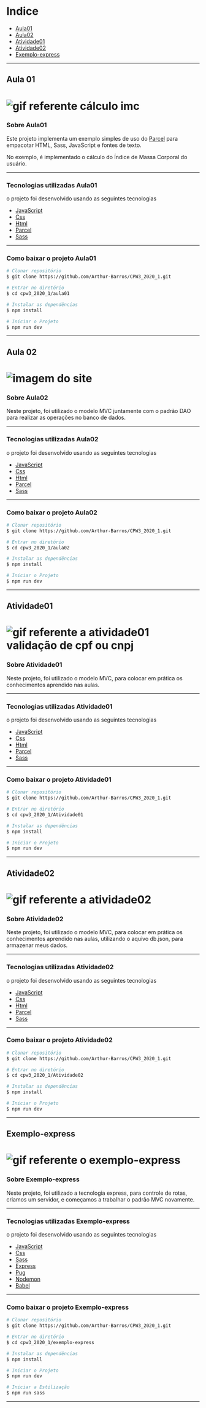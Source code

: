 # **Indice**
- [Aula01](#aula-01)
- [Aula02](#aula-02)
- [Atividade01](#atividade01)
- [Atividade02](#-atividade02)
- [Exemplo-express](#-exemplo-express)

---

## **Aula 01**
<h1>
  <img src="https://ik.imagekit.io/xlj9cejf8v/calculoimc_vA36KfVGH.gif" alt="gif referente cálculo imc">
</h1>

### Sobre Aula01
Este projeto implementa um exemplo simples de uso do [Parcel](https://parceljs.org/) para empacotar HTML, Sass, JavaScript e fontes de texto.

No exemplo, é implementado o cálculo do Índice de Massa Corporal do usuário.

---

### Tecnologias utilizadas Aula01

o projeto foi desenvolvido usando as seguintes tecnologias

- [JavaScript](https://developer.mozilla.org/pt-BR/docs/Web/JavaScript)
- [Css](https://www.w3schools.com/Css/)
- [Html](https://www.w3schools.com/html/)
- [Parcel](https://parceljs.org/)
- [Sass](https://sass-lang.com/) 

---

### Como baixar o projeto Aula01

```bash
# Clonar repositório
$ git clone https://github.com/Arthur-Barros/CPW3_2020_1.git

# Entrar no diretório
$ cd cpw3_2020_1/aula01

# Instalar as dependências
$ npm install

# Iniciar o Projeto
$ npm run dev

```

---

## **Aula 02**
<h1>
  <img src="https://ik.imagekit.io/xlj9cejf8v/Aula02-CPW3_bVXr_XFhj.png" alt="imagem do site">
</h1>

### Sobre Aula02
Neste projeto, foi utilizado o modelo MVC juntamente com o padrão DAO para realizar as operações no banco de dados.

---

### Tecnologias utilizadas Aula02

o projeto foi desenvolvido usando as seguintes tecnologias

- [JavaScript](https://developer.mozilla.org/pt-BR/docs/Web/JavaScript)
- [Css](https://www.w3schools.com/Css/)
- [Html](https://www.w3schools.com/html/)
- [Parcel](https://parceljs.org/)
- [Sass](https://sass-lang.com/) 

---

### Como baixar o projeto Aula02

```bash
# Clonar repositório
$ git clone https://github.com/Arthur-Barros/CPW3_2020_1.git

# Entrar no diretório
$ cd cpw3_2020_1/aula02

# Instalar as dependências
$ npm install

# Iniciar o Projeto
$ npm run dev

```

---

## **Atividade01**
<h1>
  <img src="https://ik.imagekit.io/xlj9cejf8v/validacao_v4Ux7xA3F.gif" alt="gif referente a atividade01 validação de cpf ou cnpj">
</h1>

### Sobre Atividade01
Neste projeto, foi utilizado o modelo MVC, para colocar em prática os conhecimentos aprendido nas aulas.

---

### Tecnologias utilizadas Atividade01

o projeto foi desenvolvido usando as seguintes tecnologias

- [JavaScript](https://developer.mozilla.org/pt-BR/docs/Web/JavaScript)
- [Css](https://www.w3schools.com/Css/)
- [Html](https://www.w3schools.com/html/)
- [Parcel](https://parceljs.org/)
- [Sass](https://sass-lang.com/) 

---

### Como baixar o projeto Atividade01

```bash
# Clonar repositório
$ git clone https://github.com/Arthur-Barros/CPW3_2020_1.git

# Entrar no diretório
$ cd cpw3_2020_1/Atividade01

# Instalar as dependências
$ npm install

# Iniciar o Projeto
$ npm run dev

```

---

## **Atividade02**
<h1>
  <img src="https://ik.imagekit.io/xlj9cejf8v/copa_rUXMovEO0.gif" alt="gif referente a atividade02">
</h1>

### Sobre Atividade02
Neste projeto, foi utilizado o modelo MVC, para colocar em prática os conhecimentos aprendido nas aulas, utilizando o aquivo db.json, para armazenar meus dados.

---

### Tecnologias utilizadas Atividade02

o projeto foi desenvolvido usando as seguintes tecnologias

- [JavaScript](https://developer.mozilla.org/pt-BR/docs/Web/JavaScript)
- [Css](https://www.w3schools.com/Css/)
- [Html](https://www.w3schools.com/html/)
- [Parcel](https://parceljs.org/)
- [Sass](https://sass-lang.com/) 

---

### Como baixar o projeto Atividade02

```bash
# Clonar repositório
$ git clone https://github.com/Arthur-Barros/CPW3_2020_1.git

# Entrar no diretório
$ cd cpw3_2020_1/Atividade02

# Instalar as dependências
$ npm install

# Iniciar o Projeto
$ npm run dev

```

---

## **Exemplo-express**
<h1>
  <img src="https://ik.imagekit.io/xlj9cejf8v/loja_2tJa9v5aP.gif" alt="gif referente o exemplo-express">
</h1>

### Sobre Exemplo-express
Neste projeto, foi utilizado a tecnologia express, para controle de rotas, criamos um servidor, e começamos a trabalhar o padrão MVC novamente. 

---

### Tecnologias utilizadas Exemplo-express

o projeto foi desenvolvido usando as seguintes tecnologias

- [JavaScript](https://developer.mozilla.org/pt-BR/docs/Web/JavaScript)
- [Css](https://www.w3schools.com/Css/)
- [Sass](https://sass-lang.com/)
- [Express](https://expressjs.com/pt-br/)
- [Pug](https://pugjs.org/api/getting-started.html)
- [Nodemon](https://www.npmjs.com/package/nodemon)
- [Babel](https://babeljs.io/)

---

### Como baixar o projeto Exemplo-express

```bash
# Clonar repositório
$ git clone https://github.com/Arthur-Barros/CPW3_2020_1.git

# Entrar no diretório
$ cd cpw3_2020_1/exemplo-express

# Instalar as dependências
$ npm install

# Iniciar o Projeto
$ npm run dev

# Iniciar a Estilização
$ npm run sass

```

---

